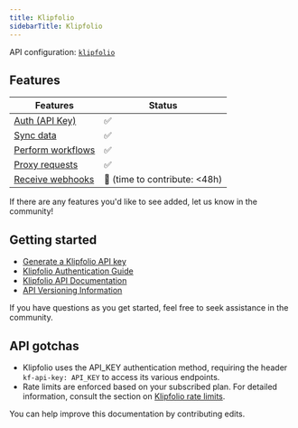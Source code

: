 ```yaml
---
title: Klipfolio
sidebarTitle: Klipfolio
---
```


API configuration: [`klipfolio`](https://terapi.dev/providers.yaml)

## Features

| Features | Status |
| - | - |
| [Auth (API Key)](/integrate/guides/authorize-an-api) | ✅ |
| [Sync data](https://terapi.gitbook.io/terapi-api-explorer/integrate/guides/sync-data-from-an-api) | ✅ |
| [Perform workflows](https://terapi.gitbook.io/terapi-api-explorer/integrate/guides/perform-workflows-with-an-api) | ✅ |
| [Proxy requests](https://terapi.gitbook.io/terapi-api-explorer/integrate/guides/proxy-requests-to-an-api) | ✅ |
| [Receive webhooks](https://terapi.gitbook.io/terapi-api-explorer/integrate/guides/receive-webhooks-from-an-api) | 🚫 (time to contribute: &lt;48h) |

If there are any features you'd like to see added, let us know in the community!

## Getting started

-   [Generate a Klipfolio API key](https://support.klipfolio.com/hc/en-us/articles/215548478-Generate-a-Klipfolio-API-Key)
-   [Klipfolio Authentication Guide](https://apidocs.klipfolio.com/reference/getting-started#authentication)
-   [Klipfolio API Documentation](https://apidocs.klipfolio.com/reference/)
-   [API Versioning Information](https://apidocs.klipfolio.com/reference/getting-started#versioning)

If you have questions as you get started, feel free to seek assistance in the community.

## API gotchas

- Klipfolio uses the API_KEY authentication method, requiring the header `kf-api-key: API_KEY` to access its various endpoints.
- Rate limits are enforced based on your subscribed plan. For detailed information, consult the section on [Klipfolio rate limits](https://apidocs.klipfolio.com/reference/getting-started#rate-limiting).

You can help improve this documentation by contributing edits.

